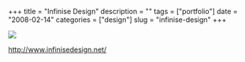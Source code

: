 +++
title = "Infinise Design"
description = ""
tags = ["portfolio"]
date = "2008-02-14"
categories = ["design"]
slug = "infinise-design"
+++


 

  <div id="screens-thumbs" class="clearfix">
    <div class="txt-center" id="design-submission"><a href="http://www.infinisedesign.net/"><img id='bluga-thumbnail-946' class='bluga-thumbnail large' src='//media.konigi.com/bluga/
wt47f279e5a4181_0.jpg'/></a></div>  
  </div>   
<p><a href="http://www.infinisedesign.net/">http://www.infinisedesign.net/</a></p>




